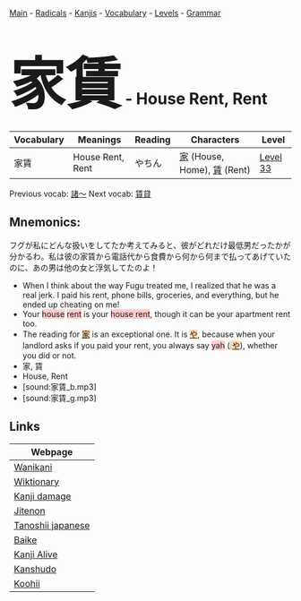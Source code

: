 <style> bigfont {font-size: 100px}</style>
[Main](../README.md) -
[Radicals](../radicals.md) -
[Kanjis](../kanjis.md) -
[Vocabulary](../vocabulary.md) -
[Levels](../levels.md) -
[Grammar](../grammar.md)
# <bigfont> 家賃</bigfont> - House Rent, Rent 

| Vocabulary | Meanings | Reading | Characters | Level |
| --- | --- | --- | --- | --- |
| 家賃 | House Rent, Rent | やちん |  [家](../kanjis/家.md) (House, Home), [賃](../kanjis/賃.md) (Rent) | [Level 33](../levels/wk_level33.md) |

Previous vocab: [諸〜](諸〜.md) Next vocab: [賃貸](賃貸.md) 

## Mnemonics:
フグが私にどんな扱いをしてたか考えてみると、彼がどれだけ最低男だったかが分かるわ。私は彼の家賃から電話代から食費から何から何まで払ってあげていたのに、あの男は他の女と浮気してたのよ！
* When I think about the way Fugu treated me, I realized that he was a real jerk. I paid his rent, phone bills, groceries, and everything, but he ended up cheating on me!
* Your <span style="background-color:#ffcccb"> house</span> <span style="background-color:#ffcccb"> rent</span> is your <span style="background-color:#ffcccb"> house rent</span>, though it can be your apartment rent too.
* The reading for <span style="background-color:#fed8b1"> [家](https://jisho.org/search/家)</span> is an exceptional one. It is <span style="background-color:#fed8b1"> [や](https://jisho.org/search/や)</span>, because when your landlord asks if you paid your rent, you always say <span style="background-color:#ffcccb"> yah</span> (<span style="background-color:#fed8b1"> [や](https://jisho.org/search/や)</span>), whether you did or not.
* 家, 賃
* House, Rent
* [sound:家賃_b.mp3]
* [sound:家賃_g.mp3]


## Links 

| Webpage |
| --- |
| [Wanikani          ](https://www.wanikani.com/kanji/家賃) |
| [Wiktionary        ](https://en.wiktionary.org/wiki/家賃) |
| [Kanji damage      ](http://www.kanjidamage.com/kanji/search?utf8=✓&q=家賃) |
| [Jitenon           ](https://jitenon.com/kanji/家賃) |
| [Tanoshii japanese ](https://www.tanoshiijapanese.com/dictionary/kanji.cfm?k=家賃) |
| [Baike             ](https://baike.baidu.com/item/家賃) |
| [Kanji Alive       ](https://app.kanjialive.com/家賃) |
| [Kanshudo          ](https://www.kanshudo.com/searchmn?q=家賃) |
| [Koohii            ](https://kanji.koohii.com/study/kanji/家賃) |
